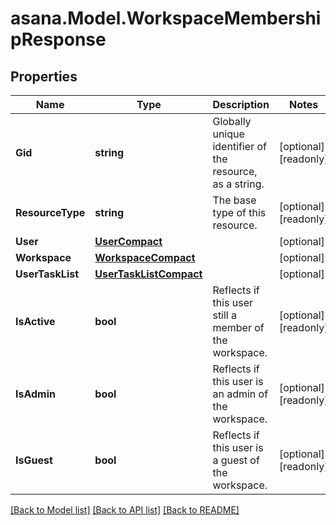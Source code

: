 
# asana.Model.WorkspaceMembershipResponse

## Properties

Name | Type | Description | Notes
------------ | ------------- | ------------- | -------------
**Gid** | **string** | Globally unique identifier of the resource, as a string. | [optional] [readonly] 
**ResourceType** | **string** | The base type of this resource. | [optional] [readonly] 
**User** | [**UserCompact**](UserCompact.md) |  | [optional] 
**Workspace** | [**WorkspaceCompact**](WorkspaceCompact.md) |  | [optional] 
**UserTaskList** | [**UserTaskListCompact**](UserTaskListCompact.md) |  | [optional] 
**IsActive** | **bool** | Reflects if this user still a member of the workspace. | [optional] [readonly] 
**IsAdmin** | **bool** | Reflects if this user is an admin of the workspace. | [optional] [readonly] 
**IsGuest** | **bool** | Reflects if this user is a guest of the workspace. | [optional] [readonly] 

[[Back to Model list]](../README.md#documentation-for-models)
[[Back to API list]](../README.md#documentation-for-api-endpoints)
[[Back to README]](../README.md)

